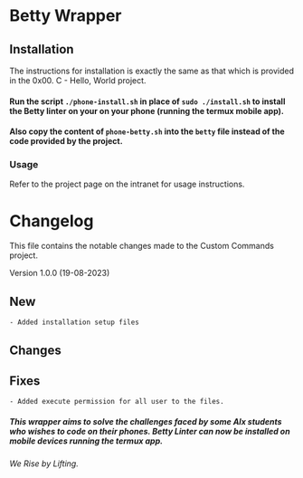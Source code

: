 # Betty Wrapper


## Installation

The instructions for installation is exactly the same as that which is provided in the 0x00. C - Hello, World project.

#### Run the script `./phone-install.sh` in place of `sudo ./install.sh` to install the Betty linter on your on your phone (running the termux mobile app).

#### Also copy the content of `phone-betty.sh` into the `betty` file instead of the code provided by the project.


### Usage

Refer to the project page on the intranet for usage instructions.



# Changelog
This file contains the notable changes made to the Custom Commands project.


Version 1.0.0 (19-08-2023)
## New
	- Added installation setup files


## Changes 



## Fixes
    - Added execute permission for all user to the files.



##### This wrapper aims to solve the challenges faced by some Alx students who wishes to code on their phones. Betty Linter can now be installed on mobile devices running the termux app.

###### We Rise by Lifting.
